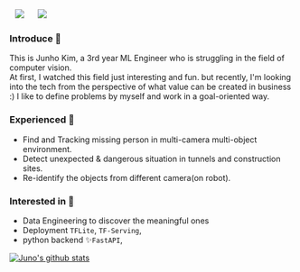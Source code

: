<!-- [![Hits](https://hits.seeyoufarm.com/api/count/incr/badge.svg?url=https%3A%2F%2Fgithub.com%2FJunhojuno)](https://hits.seeyoufarm.com)                     -->

<div>
    <img 
        src="https://hits.seeyoufarm.com/api/count/incr/badge.svg?url=https%3A%2F%2Fgithub.com%2FJunhojuno"
        style="height : auto; margin-left : 10px; margin-right : 10px;"/>
    <img 
        src="https://img.shields.io/github/followers/Junhojuno?label=Juno%20Followers&style=social"
        style="height : auto; margin-left : 10px; margin-right : 10px;"/>
</div>

### Introduce 👋
This is Junho Kim, a 3rd year ML Engineer who is struggling in the field of computer vision. <br>
At first, I watched this field just interesting and fun. but recently, I'm looking into the tech from the perspective of what value can be created in business :)
I like to define problems by myself and work in a goal-oriented way.

### Experienced 🤔
- Find and Tracking missing person in multi-camera multi-object environment.
- Detect unexpected & dangerous situation in tunnels and construction sites.
- Re-identify the objects from different camera(on robot).

### Interested in 🔭
- Data Engineering to discover the meaningful ones
- Deployment `TFLite`, `TF-Serving`,
- python backend ✨`FastAPI`, 

[![Juno's github stats](https://github-readme-stats.vercel.app/api?username=Junhojuno)](https://github.com/anuraghazra/github-readme-stats)

<!--
**Junhojuno/Junhojuno** is a ✨ _special_ ✨ repository because its `README.md` (this file) appears on your GitHub profile.

Here are some ideas to get you started:

- 🔭 I’m currently working on ...
- 🌱 I’m currently learning ...
- 👯 I’m looking to collaborate on ...
- 🤔 I’m looking for help with ...
- 💬 Ask me about ...
- 📫 How to reach me: ...
- 😄 Pronouns: ...
- ⚡ Fun fact: ...
-->
